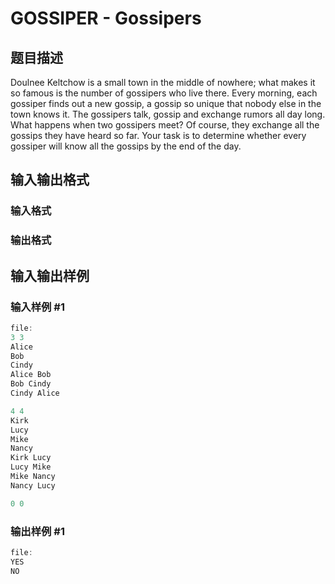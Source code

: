 # GOSSIPER - Gossipers

## 题目描述

Doulnee Keltchow is a small town in the middle of nowhere; what makes it so famous is the number of gossipers who live there. Every morning, each gossiper finds out a new gossip, a gossip so unique that nobody else in the town knows it. The gossipers talk, gossip and exchange rumors all day long. What happens when two gossipers meet? Of course, they exchange all the gossips they have heard so far. Your task is to determine whether every gossiper will know all the gossips by the end of the day.

## 输入输出格式

### 输入格式

### 输出格式

## 输入输出样例

### 输入样例 #1

```cpp
file:
3 3
Alice
Bob
Cindy
Alice Bob
Bob Cindy
Cindy Alice

4 4
Kirk
Lucy
Mike
Nancy
Kirk Lucy
Lucy Mike
Mike Nancy
Nancy Lucy

0 0
```


### 输出样例 #1

```cpp
file:
YES
NO
```


